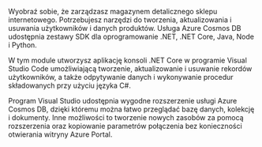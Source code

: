 Wyobraź sobie, że zarządzasz magazynem detalicznego sklepu internetowego. Potrzebujesz narzędzi do tworzenia, aktualizowania i usuwania użytkowników i danych produktów. Usługa Azure Cosmos DB udostępnia zestawy SDK dla oprogramowanie .NET, .NET Core, Java, Node i Python.

W tym module utworzysz aplikację konsoli .NET Core w programie Visual Studio Code umożliwiającą tworzenie, aktualizowanie i usuwanie rekordów użytkowników, a także odpytywanie danych i wykonywanie procedur składowanych przy użyciu języka C#.

Program Visual Studio udostępnia wygodne rozszerzenie usługi Azure Cosmos DB, dzięki któremu można łatwo przeglądać bazę danych, kolekcję i dokumenty. Inne możliwości to tworzenie nowych zasobów za pomocą rozszerzenia oraz kopiowanie parametrów połączenia bez konieczności otwierania witryny Azure Portal.
